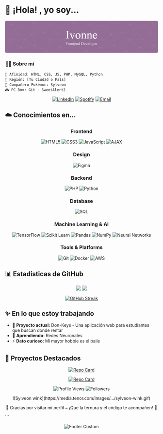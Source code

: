 
  # 🌸 ¡Hola! , yo soy...

<div align="center">
  
![Header](./github-header-image.png)

</div>

### 🧚‍♀️ Sobre mí

```bash
🎀 Afinidad: HTML, CSS, JS, PHP, MySQL, Python
📍 Región: [Tu Ciudad o País]  
🧁 Compañero Pokémon: Sylveon  
🎮 PC Box: Git · SweetAlert2  
```




<div align="center">

[![LinkedIn](https://img.shields.io/badge/LinkedIn-0077B5?style=for-the-badge&logo=linkedin&logoColor=white&color=b4a7d6)](https://www.linkedin.com/in/ivonne-mendez-cruz-645b9222b?utm_source=share&utm_campaign=share_via&utm_content=profile&utm_medium=android_app)
[![Spotify](https://img.shields.io/badge/Spotify-1ED760?style=for-the-badge&logo=spotify&logoColor=white&color=e5c4d5)](https://open.spotify.com/user/22dum4e5oyzjejdn2u3akw7xy?si=2e73f1de296749e9)
[![Email](https://img.shields.io/badge/Email-D14836?style=for-the-badge&logo=gmail&logoColor=white&color=bcb1d5)](mailto:ivonne_cruz_22@hotmail.com)

</div>

## ☁️ Conocimientos en...

<div align="center">

### Frontend
![HTML5](https://img.shields.io/badge/HTML5-E34F26?style=flat-square&logo=html5&logoColor=white&color=b4a7d6)
![CSS3](https://img.shields.io/badge/CSS3-1572B6?style=flat-square&logo=css3&logoColor=white&color=d5a6bd)
![JavaScript](https://img.shields.io/badge/JavaScript-F7DF1E?style=flat-square&logo=javascript&logoColor=black&color=b4a7d6)
![AJAX](https://img.shields.io/badge/AJAX-0066CC?style=flat-square&logo=javascript&logoColor=white&color=d5a6bd)

### Design
![Figma](https://img.shields.io/badge/Figma-F24E1E?style=flat-square&logo=figma&logoColor=white&color=b4a7d6)

### Backend
![PHP](https://img.shields.io/badge/PHP-777BB4?style=flat-square&logo=php&logoColor=white&color=b4a7d6)
![Python](https://img.shields.io/badge/Python-3776AB?style=flat-square&logo=python&logoColor=white&color=d5a6bd)

### Database
![SQL](https://img.shields.io/badge/SQL-4479A1?style=flat-square&logo=mysql&logoColor=white&color=b4a7d6)

### Machine Learning & AI
![TensorFlow](https://img.shields.io/badge/TensorFlow-FF6F00?style=flat-square&logo=tensorflow&logoColor=white&color=b4a7d6)
![Scikit Learn](https://img.shields.io/badge/Scikit--Learn-F7931E?style=flat-square&logo=scikit-learn&logoColor=white&color=d5a6bd)
![Pandas](https://img.shields.io/badge/Pandas-150458?style=flat-square&logo=pandas&logoColor=white&color=b4a7d6)
![NumPy](https://img.shields.io/badge/NumPy-013243?style=flat-square&logo=numpy&logoColor=white&color=d5a6bd)
![Neural Networks](https://img.shields.io/badge/Neural%20Networks-FF6B6B?style=flat-square&logo=brain&logoColor=white&color=b4a7d6)

### Tools & Platforms
![Git](https://img.shields.io/badge/Git-F05032?style=flat-square&logo=git&logoColor=white&color=b4a7d6)
![Docker](https://img.shields.io/badge/Docker-2496ED?style=flat-square&logo=docker&logoColor=white&color=d5a6bd)
![AWS](https://img.shields.io/badge/AWS-232F3E?style=flat-square&logo=amazon-aws&logoColor=white&color=9333EA)

</div>

## 📊 Estadísticas de GitHub

<div align="center">
  
<img height="180em" src="https://github-readme-stats.vercel.app/api?username=bolillochaan&show_icons=true&theme=default&bg_color=ffffff&border_color=b4a7d6&title_color=d5a6bd&text_color=333333&icon_color=b4a7d6"/>

<img height="180em" src="https://github-readme-stats.vercel.app/api/top-langs/?username=bolillochaan&layout=compact&theme=default&bg_color=ffffff&border_color=b4a7d6&title_color=d5a6bd&text_color=333333"/>

</div>

<div align="center">
  
[![GitHub Streak](https://streak-stats.demolab.com?user=bolillochaan&theme=default&background=ffffff&border=b4a7d6&stroke=d5a6bd&currStreakLabel=b4a7d6&ring=d5a6bd&fire=b4a7d6&sideLabels=333333&sideNums=666666&dates=666666)](https://git.io/streak-stats)

</div>


## ✨ En lo que estoy trabajando

- 🔭 **Proyecto actual:** Don-Keys - Una aplicación web para estudiantes que buscan donde rentar
- 🌱 **Aprendiendo:** Redes Neuronales
- ⚡ **Dato curioso:** Mi mayor hobbie es el baile

## 🎨 Proyectos Destacados

<div align="center">

[![Repo Card](https://github-readme-stats.vercel.app/api/pin/?username=bolillochaan&repo=Machine-Learning&theme=default&bg_color=ffffff&border_color=b4a7d6&title_color=d5a6bd&text_color=333333)](https://github.com/bolillochaan/Machine-Learning)

[![Repo Card](https://github-readme-stats.vercel.app/api/pin/?username=Santiago-Soria&repo=donkeys-platform&theme=default&bg_color=ffffff&border_color=b4a7d6&title_color=d5a6bd&text_color=333333)](https://github.com/Santiago-Soria/donkeys-platform)

</div>



<div align="center">

![Profile Views](https://komarev.com/ghpvc/?username=bolillochaan&color=blueviolet&style=flat-square&label=Profile+Views)
![Followers](https://img.shields.io/github/followers/bolillochaan?style=flat-square&color=8B5CF6&labelColor=0d1117)


</div>

<p align="center">
![Sylveon wink](https://media.tenor.com/images/…/sylveon-wink.gif)
</p> <p align="center"> 💖 Gracias por visitar mi perfil ~ ¡Que la ternura y el código te acompañen! 💖 </p> ```

<div align="center">
  
![Footer Custom](https://capsule-render.vercel.app/api?type=waving&color=0:b4a7d6,50:d5a6bd,100:b4a7d6&height=120&section=footer)

</div>

